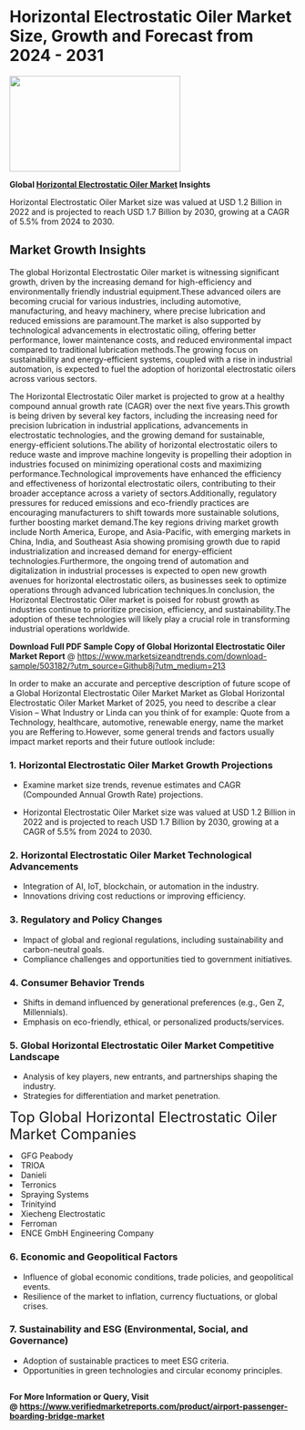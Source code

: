 <H1>Horizontal Electrostatic Oiler Market Size, Growth and Forecast from 2024 - 2031</H1><img class="aligncenter size-medium wp-image-584254" src="https://thirdeyenews.in/wp-content/uploads/2024/09/Global-Market-Research-300x168.jpeg" alt="" width="300" height="168" /><p><strong>Global&nbsp;<a href="https://www.marketsizeandtrends.com/download-sample/503182/?utm_source=Github8j?utm_medium=213">Horizontal Electrostatic Oiler Market</a> Insights</strong></p><p>Horizontal Electrostatic Oiler Market size was valued at USD 1.2 Billion in 2022 and is projected to reach USD 1.7 Billion by 2030, growing at a CAGR of 5.5% from 2024 to 2030.</p><p><h2>Market Growth Insights</h2> <p>The global Horizontal Electrostatic Oiler market is witnessing significant growth, driven by the increasing demand for high-efficiency and environmentally friendly industrial equipment.These advanced oilers are becoming crucial for various industries, including automotive, manufacturing, and heavy machinery, where precise lubrication and reduced emissions are paramount.The market is also supported by technological advancements in electrostatic oiling, offering better performance, lower maintenance costs, and reduced environmental impact compared to traditional lubrication methods.The growing focus on sustainability and energy-efficient systems, coupled with a rise in industrial automation, is expected to fuel the adoption of horizontal electrostatic oilers across various sectors.</p> <p>The Horizontal Electrostatic Oiler market is projected to grow at a healthy compound annual growth rate (CAGR) over the next five years.This growth is being driven by several key factors, including the increasing need for precision lubrication in industrial applications, advancements in electrostatic technologies, and the growing demand for sustainable, energy-efficient solutions.The ability of horizontal electrostatic oilers to reduce waste and improve machine longevity is propelling their adoption in industries focused on minimizing operational costs and maximizing performance.Technological improvements have enhanced the efficiency and effectiveness of horizontal electrostatic oilers, contributing to their broader acceptance across a variety of sectors.Additionally, regulatory pressures for reduced emissions and eco-friendly practices are encouraging manufacturers to shift towards more sustainable solutions, further boosting market demand.The key regions driving market growth include North America, Europe, and Asia-Pacific, with emerging markets in China, India, and Southeast Asia showing promising growth due to rapid industrialization and increased demand for energy-efficient technologies.Furthermore, the ongoing trend of automation and digitalization in industrial processes is expected to open new growth avenues for horizontal electrostatic oilers, as businesses seek to optimize operations through advanced lubrication techniques.In conclusion, the Horizontal Electrostatic Oiler market is poised for robust growth as industries continue to prioritize precision, efficiency, and sustainability.The adoption of these technologies will likely play a crucial role in transforming industrial operations worldwide.</p> <p><span class=""><strong>Download Full PDF Sample Copy of Global Horizontal Electrostatic Oiler Market Report</strong> @ <a href="https://www.marketsizeandtrends.com/download-sample/503182/?utm_source=Github8j?utm_medium=213" target="_blank">https://www.marketsizeandtrends.com/download-sample/503182/?utm_source=Github8j?utm_medium=213</a></span></p><p>In order to make an accurate and perceptive description of future scope of a Global&nbsp;Horizontal Electrostatic Oiler Market Market as Global&nbsp;Horizontal Electrostatic Oiler Market Market of 2025, you need to describe a clear Vision &ndash; What Industry or Linda can you think of for example: Quote from a Technology, healthcare, automotive, renewable energy, name the market you are Reffering to.However, some general trends and factors usually impact market reports and their future outlook include:</p><h3>1.&nbsp;<strong>Horizontal Electrostatic Oiler Market Growth Projections</strong></h3><ul><li>Examine market size trends, revenue estimates and CAGR (Compounded Annual Growth Rate) projections.</li><li><p>Horizontal Electrostatic Oiler Market size was valued at USD 1.2 Billion in 2022 and is projected to reach USD 1.7 Billion by 2030, growing at a CAGR of 5.5% from 2024 to 2030.</p></li></ul><h3>2.&nbsp;<strong>Horizontal Electrostatic Oiler Market Technological Advancements</strong></h3><ul><li>Integration of AI, IoT, blockchain, or automation in the industry.</li><li>Innovations driving cost reductions or improving efficiency.</li></ul><h3>3.&nbsp;<strong>Regulatory and Policy Changes</strong></h3><ul><li>Impact of global and regional regulations, including sustainability and carbon-neutral goals.</li><li>Compliance challenges and opportunities tied to government initiatives.</li></ul><h3>4.&nbsp;<strong>Consumer Behavior Trends</strong></h3><ul><li>Shifts in demand influenced by generational preferences (e.g., Gen Z, Millennials).</li><li>Emphasis on eco-friendly, ethical, or personalized products/services.</li></ul><h3>5.&nbsp;<strong>Global Horizontal Electrostatic Oiler Market Competitive Landscape</strong></h3><ul><li>Analysis of key players, new entrants, and partnerships shaping the industry.</li><li>Strategies for differentiation and market penetration.</li></ul><p data-pm-slice="1 1 []"><span style="color: inherit; font-family: inherit; font-size: 25px;">Top Global Horizontal Electrostatic Oiler Market Companies</span></p><div class="" data-test-id=""><p><li>GFG Peabody</li><li> TRIOA</li><li> Danieli</li><li> Terronics</li><li> Spraying Systems</li><li> Trinityind</li><li> Xiecheng Electrostatic</li><li> Ferroman</li><li> ENCE GmbH Engineering Company</li></p></div><h3>6.&nbsp;<strong>Economic and Geopolitical Factors</strong></h3><ul><li>Influence of global economic conditions, trade policies, and geopolitical events.</li><li>Resilience of the market to inflation, currency fluctuations, or global crises.</li></ul><h3>7.&nbsp;<strong>Sustainability and ESG (Environmental, Social, and Governance)</strong></h3><ul><li>Adoption of sustainable practices to meet ESG criteria.</li><li>Opportunities in green technologies and circular economy principles.</li></ul><h2><strong style="font-size: 14px;">For More Information or Query, Visit @&nbsp;</strong><a style="background-color: #ffffff; font-size: 14px;" href="https://www.marketsizeandtrends.com/report/horizontal-electrostatic-oiler-market/" target="_blank">https://www.verifiedmarketreports.com/product/airport-passenger-boarding-bridge-market</a></h2>